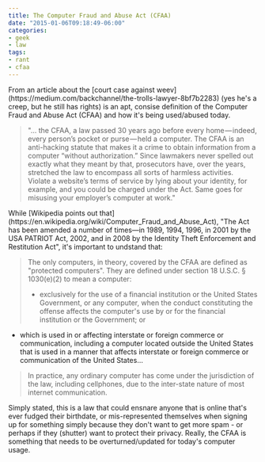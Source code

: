 ```yaml
---
title: The Computer Fraud and Abuse Act (CFAA)
date: "2015-01-06T09:18:49-06:00"
categories:
- geek
- law
tags:
- rant
- cfaa
---
```

<p>From an article about the [court case against weev](https://medium.com/backchannel/the-trolls-lawyer-8bf7b2283) (yes he's a creep, but he still has rights) is an apt, consise definition of the Computer Fraud and Abuse Act (CFAA) and how it's being used/abused today.</p>

>"... the CFAA, a law passed 30 years ago before every home — indeed, every person’s pocket or purse — held a computer. The CFAA is an anti-hacking statute that makes it a crime to obtain information from a computer “without authorization.” Since lawmakers never spelled out exactly what they meant by that, prosecutors have, over the years, stretched the law to encompass all sorts of harmless activities. Violate a website’s terms of service by lying about your identity, for example, and you could be charged under the Act. Same goes for misusing your employer’s computer at work."

<p>While [Wikipedia points out that](https://en.wikipedia.org/wiki/Computer_Fraud_and_Abuse_Act), "The Act has been amended a number of times—in 1989, 1994, 1996, in 2001 by the USA PATRIOT Act, 2002, and in 2008 by the Identity Theft Enforcement and Restitution Act", it's important to undstand that:</p> 

><p>The only computers, in theory, covered by the CFAA are defined as "protected computers". They are defined under section 18 U.S.C. § 1030(e)(2) to mean a computer:
>
>- exclusively for the use of a financial institution or the United States Government, or any computer, when the conduct constituting the offense affects the computer's use by or for the financial institution or the Government; or
- which is used in or affecting interstate or foreign commerce or communication, including a computer located outside the United States that is used in a manner that affects interstate or foreign commerce or communication of the United States...
>
>In practice, any ordinary computer has come under the jurisdiction of the law, including cellphones, due to the inter-state nature of most internet communication.</p>

<p>Simply stated, this is a law that could ensnare anyone that is online that's ever fudged their birthdate, or mis-represented themselves when signing up for something simply because they don't want to get more spam - or perhaps if they (shutter) want to protect their privacy. Really, the CFAA is something that needs to be overturned/updated for today's computer usage.</p>
